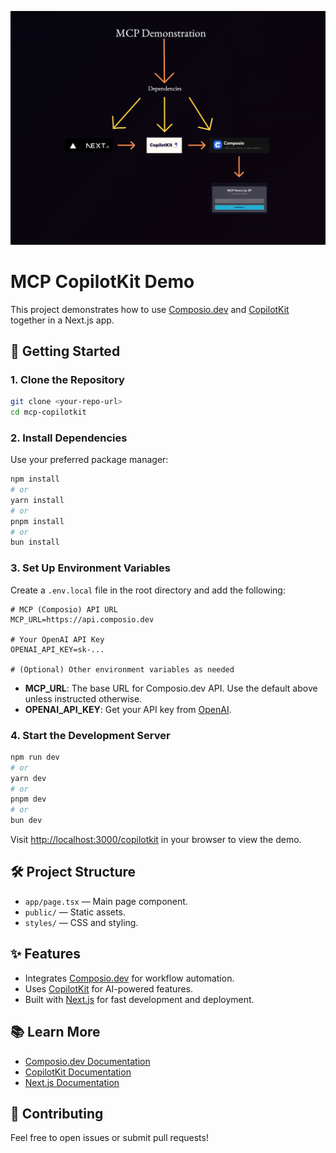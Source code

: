 ![alt text](<Screenshot 2025-05-30 at 16.14.35-1.png>)

# MCP CopilotKit Demo

This project demonstrates how to use [Composio.dev](https://composio.dev) and [CopilotKit](https://copilotkit.ai) together in a Next.js app.

## 🚀 Getting Started

### 1. Clone the Repository

```bash
git clone <your-repo-url>
cd mcp-copilotkit
```

### 2. Install Dependencies

Use your preferred package manager:

```bash
npm install
# or
yarn install
# or
pnpm install
# or
bun install
```

### 3. Set Up Environment Variables

Create a `.env.local` file in the root directory and add the following:

```env
# MCP (Composio) API URL
MCP_URL=https://api.composio.dev

# Your OpenAI API Key
OPENAI_API_KEY=sk-...

# (Optional) Other environment variables as needed
```

- **MCP_URL**: The base URL for Composio.dev API. Use the default above unless instructed otherwise.
- **OPENAI_API_KEY**: Get your API key from [OpenAI](https://platform.openai.com/account/api-keys).

### 4. Start the Development Server

```bash
npm run dev
# or
yarn dev
# or
pnpm dev
# or
bun dev
```

Visit [http://localhost:3000/copilotkit](http://localhost:3000) in your browser to view the demo.

## 🛠️ Project Structure

- `app/page.tsx` — Main page component.
- `public/` — Static assets.
- `styles/` — CSS and styling.

## ✨ Features

- Integrates [Composio.dev](https://composio.dev) for workflow automation.
- Uses [CopilotKit](https://copilotkit.ai) for AI-powered features.
- Built with [Next.js](https://nextjs.org) for fast development and deployment.

## 📚 Learn More

- [Composio.dev Documentation](https://docs.composio.dev)
- [CopilotKit Documentation](https://docs.copilotkit.ai)
- [Next.js Documentation](https://nextjs.org/docs)

## 🤝 Contributing

Feel free to open issues or submit pull requests!

